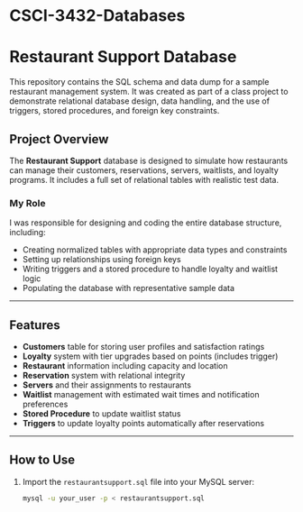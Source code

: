 # CSCI-3432-Databases
# Restaurant Support Database

This repository contains the SQL schema and data dump for a sample restaurant management system. It was created as part of a class project to demonstrate relational database design, data handling, and the use of triggers, stored procedures, and foreign key constraints.

## Project Overview

The **Restaurant Support** database is designed to simulate how restaurants can manage their customers, reservations, servers, waitlists, and loyalty programs. It includes a full set of relational tables with realistic test data.

### My Role

I was responsible for designing and coding the entire database structure, including:

- Creating normalized tables with appropriate data types and constraints
- Setting up relationships using foreign keys
- Writing triggers and a stored procedure to handle loyalty and waitlist logic
- Populating the database with representative sample data

---

## Features

- **Customers** table for storing user profiles and satisfaction ratings
- **Loyalty** system with tier upgrades based on points (includes trigger)
- **Restaurant** information including capacity and location
- **Reservation** system with relational integrity
- **Servers** and their assignments to restaurants
- **Waitlist** management with estimated wait times and notification preferences
- **Stored Procedure** to update waitlist status
- **Triggers** to update loyalty points automatically after reservations

---

## How to Use

1. Import the `restaurantsupport.sql` file into your MySQL server:
   ```bash
   mysql -u your_user -p < restaurantsupport.sql

